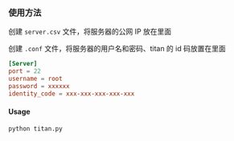 ### 使用方法

创建 `server.csv` 文件，将服务器的公网 IP 放在里面

创建 `.conf` 文件，将服务器的用户名和密码、titan 的 id 码放置在里面

```.conf
[Server]
port = 22
username = root
password = xxxxxx
identity_code = xxx-xxx-xxx-xxx-xxx
```


#### Usage

```python
python titan.py
```

